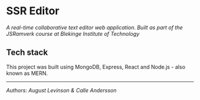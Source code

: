 # SSR Editor

_A real-time collaborative text editor web application. Built as part of the JSRamverk course at Blekinge Institute of Technology_



Tech stack
---

This project was built using MongoDB, Express, React and Node.js - also known as MERN.



___

_Authors: August Levinson & Calle Andersson_